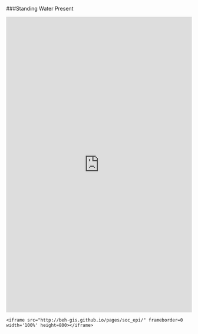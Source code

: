 
###Standing Water Present
<iframe src="http://beh-gis.github.io/pages/soc_epi/" frameborder=0 width='100%' height=800>
</iframe>

	<iframe src="http://beh-gis.github.io/pages/soc_epi/" frameborder=0 width='100%' height=800></iframe>